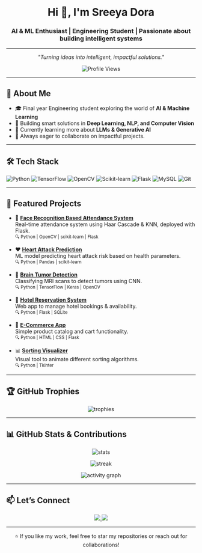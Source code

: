<h1 align="center">Hi 👋, I'm Sreeya Dora</h1>
<h3 align="center">AI & ML Enthusiast | Engineering Student | Passionate about building intelligent systems</h3>

---

<p align="center">
  <em>"Turning ideas into intelligent, impactful solutions."</em>
</p>

<p align="center">
  <img src="https://komarev.com/ghpvc/?username=sreeyadora&style=flat-square&color=blue" alt="Profile Views"/>
</p>

---

## 🚀 About Me
- 🎓 Final year Engineering student exploring the world of **AI & Machine Learning**
- 🧠 Building smart solutions in **Deep Learning, NLP, and Computer Vision**
- 🌱 Currently learning more about **LLMs & Generative AI**
- 🚀 Always eager to collaborate on impactful projects.

---

## 🛠 Tech Stack
![Python](https://img.shields.io/badge/Python-3776AB?style=for-the-badge&logo=python&logoColor=white)
![TensorFlow](https://img.shields.io/badge/TensorFlow-FF6F00?style=for-the-badge&logo=tensorflow&logoColor=white)
![OpenCV](https://img.shields.io/badge/OpenCV-5C3EE8?style=for-the-badge&logo=opencv&logoColor=white)
![Scikit-learn](https://img.shields.io/badge/Scikit--learn-F7931E?style=for-the-badge&logo=scikit-learn&logoColor=white)
![Flask](https://img.shields.io/badge/Flask-000000?style=for-the-badge&logo=flask)
![MySQL](https://img.shields.io/badge/MySQL-4479A1?style=for-the-badge&logo=mysql&logoColor=white)
![Git](https://img.shields.io/badge/Git-F05032?style=for-the-badge&logo=git&logoColor=white)

---

## 🌟 Featured Projects
- 🎥 **[Face Recognition Based Attendance System](https://github.com/sreeyadora/Face-recognition-based-attendance-system)**  
  Real-time attendance system using Haar Cascade & KNN, deployed with Flask.  
  <sub>🔍 Python | OpenCV | scikit-learn | Flask</sub>

- ❤️ **[Heart Attack Prediction](https://github.com/sreeyadora/heart-attack-prediction)**  
  ML model predicting heart attack risk based on health parameters.  
  <sub>🔍 Python | Pandas | scikit-learn</sub>

- 🧠 **[Brain Tumor Detection](https://github.com/sreeyadora/Brain_Tumor_Detection)**  
  Classifying MRI scans to detect tumors using CNN.  
  <sub>🔍 Python | TensorFlow | Keras | OpenCV</sub>

- 🏨 **[Hotel Reservation System](https://github.com/sreeyadora/hotel_reservation)**  
  Web app to manage hotel bookings & availability.  
  <sub>🔍 Python | Flask | SQLite</sub>

- 🛒 **[E-Commerce App](https://github.com/sreeyadora/E-Commerce_app)**  
  Simple product catalog and cart functionality.  
  <sub>🔍 Python | HTML | CSS | Flask</sub>

- 📊 **[Sorting Visualizer](https://github.com/sreeyadora/Sorting_visualizer)**  
  Visual tool to animate different sorting algorithms.  
  <sub>🔍 Python | Tkinter</sub>

---

## 🏆 GitHub Trophies
<p align="center">
  <img src="https://github-profile-trophy.vercel.app/?username=sreeyadora&theme=onedark&no-frame=true&no-bg=true&margin-w=4" alt="trophies" />
</p>

---

## 📊 GitHub Stats & Contributions
<p align="center">
  <img src="https://github-readme-stats.vercel.app/api?username=sreeyadora&show_icons=true&theme=dark&hide_border=true" alt="stats"/>
</p>

<p align="center">
  <img src="https://github-readme-streak-stats.herokuapp.com/?user=sreeyadora&theme=dark&hide_border=true" alt="streak"/>
</p>

<p align="center">
  <img src="https://github-readme-activity-graph.cyclic.app/graph?username=sreeyadora&theme=github-dark&hide_border=true" alt="activity graph" />
</p>

---

## 📫 Let’s Connect
<p align="center">
  <a href="www.linkedin.com/in/sreeya-dora">
    <img src="https://img.shields.io/badge/LinkedIn-0A66C2?style=for-the-badge&logo=linkedin&logoColor=white"/>
  </a>
  <a href="mailto:sreeyadora@gmail.com" target="_blank">
    <img src="https://img.shields.io/badge/Gmail-D14836?style=for-the-badge&logo=gmail&logoColor=white"/>
  </a>
</p>

---

<p align="center">⭐ If you like my work, feel free to star my repositories or reach out for collaborations!</p>
